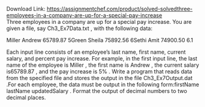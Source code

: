 Download Link: https://assignmentchef.com/product/solved-solvedthree-employees-in-a-company-are-up-for-a-special-pay-increase
<br>
Three employees in a company are up for a special pay increase. You are given a file, say Ch3_Ex7Data.txt , with the following data:

Miller Andrew 65789.87 5Green Sheila 75892.56 6Sethi Amit 74900.50 6.1

Each input line consists of an employee’s last name, first name, current salary, and percent pay increase. For example, in the first input line, the last name of the employee is Miller , the first name is Andrew , the current salary is65789.87 , and the pay increase is 5% . Write a program that reads data from the specified file and stores the output in the file Ch3_Ex7Output.dat .For each employee, the data must be output in the following form:firstName lastName updatedSalary . Format the output of decimal numbers to two decimal places.